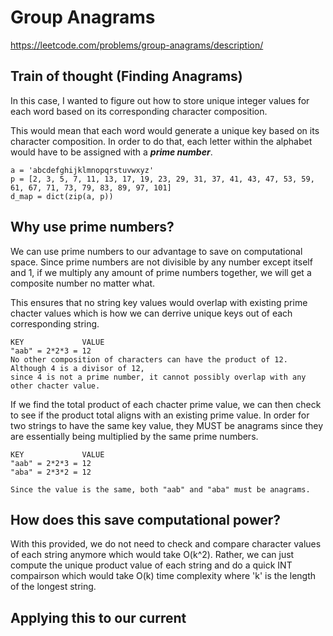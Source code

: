 # Group Anagrams
https://leetcode.com/problems/group-anagrams/description/

## Train of thought (Finding Anagrams)
In this case, I wanted to figure out how to store unique integer values for each word based on its corresponding 
character composition.

This would mean that each word would generate a unique key based on its character composition. In order to do that,
each letter within the alphabet would have to be assigned with a ***prime number***.

```
a = 'abcdefghijklmnopqrstuvwxyz'
p = [2, 3, 5, 7, 11, 13, 17, 19, 23, 29, 31, 37, 41, 43, 47, 53, 59, 61, 67, 71, 73, 79, 83, 89, 97, 101]
d_map = dict(zip(a, p))
```

## Why use prime numbers?

We can use prime numbers to our advantage to save on computational space. Since prime numbers are not divisible by
any number except itself and 1, if we multiply any amount of prime numbers together, we will get a composite number
no matter what.

This ensures that no string key values would overlap with existing prime chacter values which is how 
we can derrive unique keys out of each corresponding string.

```
KEY             VALUE
"aab" = 2*2*3 = 12
No other composition of characters can have the product of 12. Although 4 is a divisor of 12,
since 4 is not a prime number, it cannot possibly overlap with any other chacter value.
```

If we find the total product of each chacter prime value, we can then check to see if the product total aligns with
an existing prime value. In order for two strings to have the same key value, they MUST be anagrams since they are
essentially being multiplied by the same prime numbers.

```
KEY             VALUE
"aab" = 2*2*3 = 12
"aba" = 2*3*2 = 12

Since the value is the same, both "aab" and "aba" must be anagrams.
```
## How does this save computational power?
With this provided, we do not need to check and compare character values of each string anymore which would take O(k^2).
Rather, we can just compute the unique product value of each string and do a quick INT compairson
which would take O(k) time complexity where 'k' is the length of the longest string.

## Applying this to our current 


